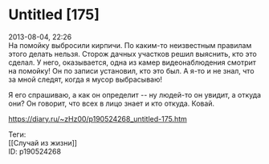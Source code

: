 Untitled [175]
===============

   
 2013-08-04, 22:26   
  На помойку выбросили кирпичи. По каким-то неизвестным правилам этого делать нельзя. Сторож дачных участков решил выяснить, кто это сделал. У него, оказывается, одна из камер видеонаблюдения смотрит на помойку! Он по записи установил, кто это был. А я-то и не знал, что за мной следят, когда я мусор выбрасываю!   
   
 Я его спрашиваю, а как он определит -- ну людей-то он увидит, а откуда они? Он говорит, что всех в лицо знает и кто откуда. Ковай.   
    
 <https://diary.ru/~zHz00/p190524268_untitled-175.htm>   
   
 Теги:   
 [[Случай из жизни]]   
 ID: p190524268